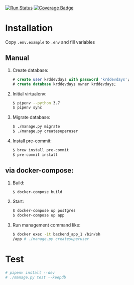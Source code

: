 [![Run Status](https://api.shippable.com/projects/5ca0ddd5d964990007a0f147/badge?branch=master)]()
[![Coverage Badge](https://api.shippable.com/projects/5ca0ddd5d964990007a0f147/coverageBadge?branch=master)]()

# Installation

Copy `.env.example` to `.env` and fill variables

## Manual

1. Create database:
    ```sql
    # create user krddevdays with password 'krddevdays';
    # create database krddevdays owner krddevdays;
    ```
1. Initial virtualenv: 
    ```bash
    $ pipenv --python 3.7
    $ pipenv sync
    ```
1. Migrate database:
    ```bash
    $ ./manage.py migrate
    $ ./manage.py createsuperuser
    ```

1. Install pre-commit:
    ```bash
   $ brew install pre-commit
   $ pre-commit install
    ```
## via docker-compose:

1. Build:
    ```bash
    $ docker-compose build
    ```
1. Start:
    ```bash
    $ docker-compose up postgres
    $ docker-compose up app
    ```
1. Run management command like:
    ```bash
    $ docker exec -it backend_app_1 /bin/sh
    /app # ./manage.py createsuperuser
    ```

# Test

```bash
# pipenv install --dev
# ./manage.py test --keepdb
```
